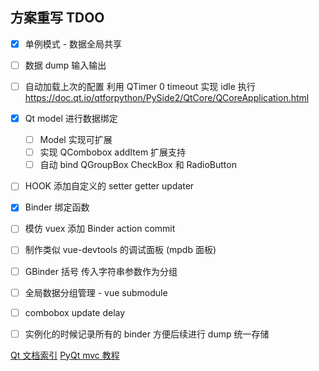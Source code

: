 ## 方案重写 TDOO

- [x] 单例模式 - 数据全局共享
- [ ] 数据 dump 输入输出
- [ ] 自动加载上次的配置 利用 QTimer 0 timeout 实现 idle 执行 https://doc.qt.io/qtforpython/PySide2/QtCore/QCoreApplication.html
- [x] Qt model 进行数据绑定
    - [ ] Model 实现可扩展
    - [ ] 实现 QCombobox addItem 扩展支持
    - [ ] 自动 bind QGroupBox CheckBox 和 RadioButton
- [ ] HOOK 添加自定义的 setter getter updater
- [x] Binder 绑定函数
- [ ] 模仿 vuex 添加 Binder action commit
- [ ] 制作类似 vue-devtools 的调试面板 (mpdb 面板)
- [ ] GBinder 括号 传入字符串参数作为分组
- [ ] 全局数据分组管理 - vue submodule

- [ ] combobox update delay
- [ ] 实例化的时候记录所有的 binder 方便后续进行 dump 统一存储


[Qt 文档索引](https://github.com/FXTD-ODYSSEY/MayaScript/blob/master/_QtDemo/_QtDoc/overviews.md)
[PyQt mvc 教程](https://www.youtube.com/watch?v=2sRoLN337cs&list=PL8B63F2091D787896&index=2)

